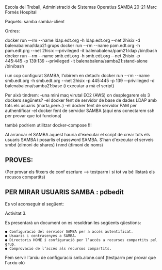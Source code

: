 Escola del Treball, Administració de Sistemas Operatius
SAMBA 20-21
Marc Fornés Hospital


Paquets: 
samba 
samba-client

Ordres:

docker run --rm --name ldap.edt.org -h ldap.edt.org --net 2hisix -d balenabalena/ldap21:grups
docker run --rm --name pam.edt.org -h pam.edt.prg --net 2hisix --privileged -it balenabalena/pam21:ldap /bin/bash
docker run --rm --name smb.edt.org -h smb.edt.org --net 2hisix -p 445:445 -p 139:139 --privileged -it balenabalena/samba21:stand-alone /bin/bash

i un cop configurat SAMBA, l'obirem en detach:
docker run --rm --name smb.edt.org -h smb.edt.org --net 2hisix -p 445:445 -p 139 --privilieged -d balenabalena/samba21:base
(i executar a mà el script)

Per això tindrem:
	-una mini maq virutal EC2 (AWS) on desplegarem els 3 dockers segünets?
	-el docker fent de servidor de base de dades LDAP amb tots els usuaris (marta,pere..)
	-el docker fent de servidor PAM per authentificar
	-el docker fent de servidor SAMBA (aquí ens conectarem ssh per provar que tot funciona)

també podriem utilitzar docker-compose !!!

Al arrancar el SAMBA aquest hauria d'executar el script de crear tots els usuaris SAMBA i posarlis el password SAMBA.
S'han d'executar el serveis smbd (dimoni de shares) i nmd (dimoni de noms) 

PROVES:
---------------------------------------------------------------------------
(Per provar els fitxers de conf escriure --> testparm i si tot va bé llistarà els recusos compartits)

PER MIRAR USUARIS SAMBA : pdbedit
---------------------------------------------------------------------------
Es vol aconseguir el següent:

Activitat 3.

­Es presentarà un document on es resoldran les següents qüestions:

	● Configuració del servidor SAMBA per a accés autentificat.
	● Usuaris i contrasenyes a SAMBA.
	● Directoris HOME i configuració per l’accés a recursos compartits pel grup.
	● Comprovació de l’accés als recursos compartits.

Fem servir l'arxiu de configuració smb.alone.conf (testparm per provar que l'arxiu ok)

